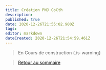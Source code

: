 ```yaml
---
title: Création PNJ CoCth
description: 
published: true
date: 2020-12-26T21:55:02.900Z
tags: 
editor: markdown
dateCreated: 2020-12-26T21:54:59.461Z
---
```


> En Cours de construction
{.is-warning}

>[Retour au sommaire](/fr/systemes/Chroniques-Oubliées-Contemporain)